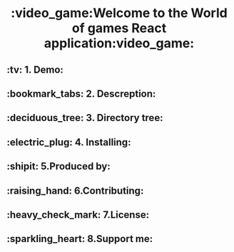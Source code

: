 <h1 align="center">
  :video_game:Welcome to the World of games React application:video_game:
</h1>


<h2>:tv: 1. Demo:</h2>

<h2>:bookmark_tabs: 2. Descreption:</h2>

<h2>:deciduous_tree: 3. Directory tree:</h2>

<h2>:electric_plug: 4. Installing:</h2>

<h2>:shipit: 5.Produced by:</h2>

<h2>:raising_hand: 6.Contributing:</h2>

<h2>:heavy_check_mark: 7.License:</h2>

<h2>:sparkling_heart: 8.Support me:</h2>


